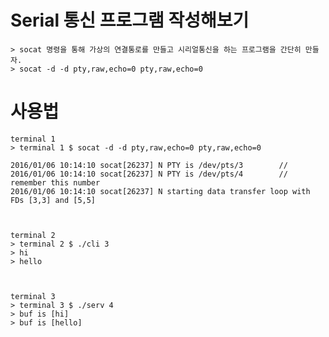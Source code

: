 # Serial 통신 프로그램 작성해보기
	> socat 명령을 통해 가상의 연결통로를 만들고 시리얼통신을 하는 프로그램을 간단히 만들자.
	> socat -d -d pty,raw,echo=0 pty,raw,echo=0


# 사용법
	terminal 1
	> terminal 1 $ socat -d -d pty,raw,echo=0 pty,raw,echo=0
	
	2016/01/06 10:14:10 socat[26237] N PTY is /dev/pts/3		//
	2016/01/06 10:14:10 socat[26237] N PTY is /dev/pts/4		// remember this number
	2016/01/06 10:14:10 socat[26237] N starting data transfer loop with FDs [3,3] and [5,5]

	
	
	terminal 2
	> terminal 2 $ ./cli 3
	> hi
	> hello
	
	
	
	terminal 3
	> terminal 3 $ ./serv 4
	> buf is [hi]
	> buf is [hello]
	
	
	
